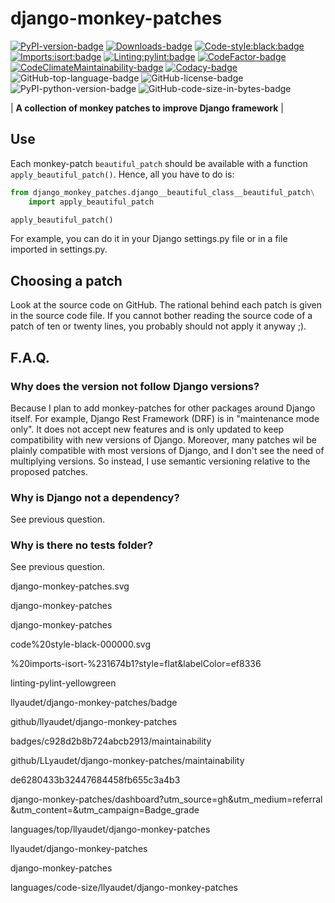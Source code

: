 # django-monkey-patches

[![PyPI-version-badge]][PyPI-package-page]
[![Downloads-badge]][PyPIStats-package-page]
[![Code-style:black:badge]][Black-GitHub.com]
[![Imports:isort:badge]][Isort-GitHub.io]
[![Linting:pylint:badge]][Pylint-GitHub.com]
[![CodeFactor-badge]][CodeFactor-package-page]
[![CodeClimateMaintainability-badge]][CodeClimateM13y-package-page]
[![Codacy-badge]][Codacy-package-page]
![GitHub-top-language-badge]
![GitHub-license-badge]
![PyPI-python-version-badge]
![GitHub-code-size-in-bytes-badge]

| **A collection of monkey patches to improve Django framework** |


## Use

Each monkey-patch `beautiful_patch` should be available
with a function `apply_beautiful_patch()`.
Hence, all you have to do is:

```python
from django_monkey_patches.django__beautiful_class__beautiful_patch\
    import apply_beautiful_patch

apply_beautiful_patch()
```

For example, you can do it in your Django settings.py file
or in a file imported in settings.py.


## Choosing a patch

Look at the source code on GitHub.
The rational behind each patch is given in the source code file.
If you cannot bother reading the source code
of a patch of ten or twenty lines,
you probably should not apply it anyway ;).


## F.A.Q.

### Why does the version not follow Django versions?

Because I plan to add monkey-patches for other packages
around Django itself.
For example, Django Rest Framework (DRF)
is in "maintenance mode only".
It does not accept new features
and is only updated to keep compatibility
with new versions of Django.
Moreover,
many patches wil be plainly compatible with most versions of Django,
and I don't see the need of multiplying versions.
So instead,
I use semantic versioning relative to the proposed patches.

### Why is Django not a dependency?

See previous question.

### Why is there no tests folder?

See previous question.

[PyPI-version-badge]: https://img.shields.io/pypi/v/\
django-monkey-patches.svg

[PyPI-package-page]: https://pypi.org/project/django-monkey-patches/

[Downloads-badge]: https://img.shields.io/pypi/dm/\
django-monkey-patches

[PyPIStats-package-page]: https://pypistats.org/packages/\
django-monkey-patches

[Code-style:black:badge]: https://img.shields.io/badge/\
code%20style-black-000000.svg

[Black-GitHub.com]: https://github.com/psf/black

[Imports:isort:badge]: https://img.shields.io/badge/\
%20imports-isort-%231674b1?style=flat&labelColor=ef8336

[Isort-GitHub.io]: https://pycqa.github.io/isort/

[Linting:pylint:badge]: https://img.shields.io/badge/\
linting-pylint-yellowgreen

[Pylint-GitHub.com]: https://github.com/pylint-dev/pylint

[CodeFactor-badge]: https://www.codefactor.io/repository/github/\
llyaudet/django-monkey-patches/badge

[CodeFactor-package-page]: https://www.codefactor.io/repository/\
github/llyaudet/django-monkey-patches

[CodeClimateMaintainability-badge]: https://api.codeclimate.com/v1/\
badges/c928d2b8b724abcb2913/maintainability

[CodeClimateM13y-package-page]: https://codeclimate.com/\
github/LLyaudet/django-monkey-patches/maintainability

[Codacy-badge]: https://app.codacy.com/project/badge/Grade/\
de6280433b32447684458fb655c3a4b3

[Codacy-package-page]: https://app.codacy.com/gh/LLyaudet/\
django-monkey-patches/dashboard?utm_source=gh&utm_medium=referral\
&utm_content=&utm_campaign=Badge_grade

[GitHub-top-language-badge]: https://img.shields.io/github/\
languages/top/llyaudet/django-monkey-patches

[GitHub-license-badge]: https://img.shields.io/github/license/\
llyaudet/django-monkey-patches

[PyPI-python-version-badge]: https://img.shields.io/pypi/pyversions/\
django-monkey-patches

[GitHub-code-size-in-bytes-badge]: https://img.shields.io/github/\
languages/code-size/llyaudet/django-monkey-patches

